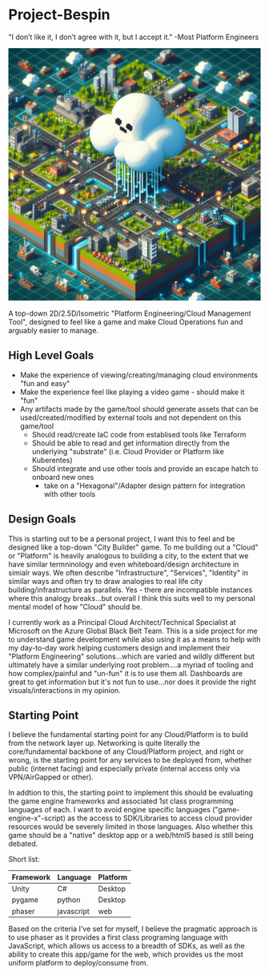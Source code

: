 # Project-Bespin

"I don’t like it, I don’t agree with it, but I accept it." 
-Most Platform Engineers

![concept art](./img/concept.jpeg)

A top-down 2D/2.5D/Isometric "Platform Engineering/Cloud Management Tool", designed to feel like a game and make Cloud Operations fun and arguably easier to manage.

## High Level Goals
- Make the experience of viewing/creating/managing cloud environments "fun and easy"
- Make the experience feel like playing a video game - should make it "fun"
- Any artifacts made by the game/tool should generate assets that can be used/created/modified by external tools and not dependent on this game/tool
    - Should read/create IaC code from establised tools like Terraform
    - Should be able to read and get information directly from the underlying "substrate" (i.e. Cloud Provider or Platform like Kuberentes)
    - Should integrate and use other tools and provide an escape hatch to onboard new ones
        - take on a "Hexagonal"/Adapter design pattern for integration with other tools

## Design Goals

This is starting out to be a personal project,  I want this to feel and be designed like a top-down "City Builder" game.  To me building out a "Cloud" or "Platform" is heavily analogous to building a city, to the extent that we have similar termninology and even whiteboard/design architecture in simialr ways.  We often describe "Infrastructure", "Services", "Identity" in similar ways and often try to draw analogies to real life city building/infrastructure as parallels.  Yes - there are incompatible instances where this analogy breaks...but overall I think this suits well to my personal mental model of how "Cloud" should be.

I currently work as a Principal Cloud Architect/Technical Specialist at Microsoft on the Azure Global Black Belt Team.  This is a side project for me to understand game development while also using it as a means to help with my day-to-day work helping customers design and implement their "Platform Engineering" solutions...which are varied and wildly different but ultimately have a similar underlying root problem....a myriad of tooling and how complex/painful and "un-fun" it is to use them all.  Dashboards are great to get information but it's not fun to use...nor does it provide the right visuals/interactions in my opinion.

## Starting Point

I believe the fundamental starting point for any Cloud/Platform is to build from the network layer up.  Networking is quite literally the core/fundamental backbone of any Cloud/Platform project, and right or wrong, is the starting point for any services to be deployed from, whether public (internet facing) and especially private (internal access only via VPN/AirGapped or other).

In addtion to this, the starting point to implement this should be evaluating the game engine frameworks and associated 1st class programming languages of each.  I want to avoid engine specific languages ("game-engine-x"-script) as the access to SDK/Libraries to access cloud provider resources would be severely limited in those languages.  Also whether this game should be a "native" desktop app or a web/html5 based is still being debated.

Short list:

| Framework | Language   | Platform |
|-----------|------------|----------|
| Unity     | C#         | Desktop  |
| pygame    | python     | Desktop  |
| phaser    | javascript | web      |

Based on the criteria I've set for myself, I believe the pragmatic approach is to use phaser as it provides a first class programing language with JavaScript, which allows us access to a breadth of SDKs, as well as the ability to create this app/game for the web, which provides us the most uniform platform to deploy/consume from.
